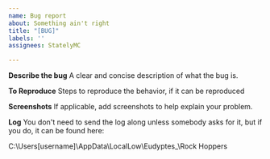```yaml
---
name: Bug report
about: Something ain't right
title: "[BUG]"
labels: ''
assignees: StatelyMC

---
```


**Describe the bug**
A clear and concise description of what the bug is.

**To Reproduce**
Steps to reproduce the behavior, if it can be reproduced

**Screenshots**
If applicable, add screenshots to help explain your problem.

**Log**
You don't need to send the log along unless somebody asks for it, but if you do, it can be found here:

C:\Users\[username]\AppData\LocalLow\Eudyptes_\Rock Hoppers

